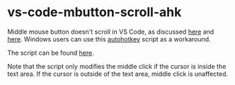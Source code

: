# vs-code-mbutton-scroll-ahk

Middle mouse button doesn't scroll in VS Code, as discussed [here](https://github.com/Microsoft/vscode/issues/6302) and [here](https://github.com/microsoft/vscode/issues/104183). Windows users can use this [autohotkey](https://www.autohotkey.com/) script as a workaround.

The script can be found [here](https://github.com/qooqu/vs-code-mbutton-scroll-ahk/blob/main/script.ahk).

Note that the script only modifies the middle click if the cursor is inside the text area. If the cursor is outside of the text area, middle click is unaffected.
